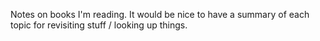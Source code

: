 Notes on books I'm reading. It would be nice to have a summary of each topic for revisiting stuff / looking up things.
